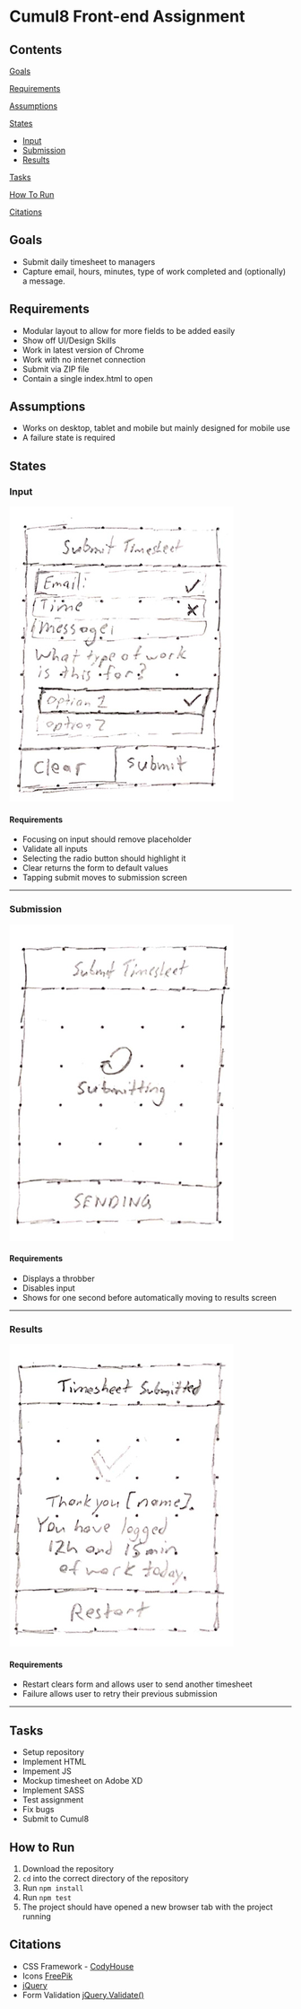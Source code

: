 # Cumul8 Front-end Assignment
## Contents
[Goals](#goals)

[Requirements](#requirements)

[Assumptions](#assumptions)

[States](#states)

* [Input](#input)
* [Submission](#submission)
* [Results](#results)

[Tasks](#tasks)

[How To Run](#how-to-run)

[Citations](#citations)

## Goals
* Submit daily timesheet to managers
* Capture email, hours, minutes, type of work completed and (optionally) a message.

## Requirements
* Modular layout to allow for more fields to be added easily
* Show off UI/Design Skills
* Work in latest version of Chrome
* Work with no internet connection
* Submit via ZIP file
* Contain a single index.html to open

## Assumptions
* Works on desktop, tablet and mobile but mainly designed for mobile use
* A failure state is required

## States
### Input
![Result Screen Sketch](/readme/input.jpg?raw=true)
#### Requirements
* Focusing on input should remove placeholder
* Validate all inputs
* Selecting the radio button should highlight it
* Clear returns the form to default values
* Tapping submit moves to submission screen

---

### Submission
![Result Screen Sketch](/readme/submission.jpg?raw=true)
#### Requirements
* Displays a throbber
* Disables input
* Shows for one second before automatically moving to results screen

---

### Results
![Result Screen Sketch](/readme/result.jpg?raw=true)
#### Requirements
* Restart clears form and allows user to send another timesheet
* Failure allows user to retry their previous submission

---

## Tasks
* Setup repository
* Implement HTML
* Impement JS
* Mockup timesheet on Adobe XD
* Implement SASS
* Test assignment
* Fix bugs
* Submit to Cumul8

## How to Run
1. Download the repository
2. `cd` into the correct directory of the repository
3. Run `npm install`
4. Run `npm test`
5. The project should have opened a new browser tab with the project running

## Citations
* CSS Framework - [CodyHouse](https://codyhouse.co/)
* Icons [FreePik](https://www.freepik.com)
* [jQuery](https://jquery.com/)
* Form Validation [jQuery.Validate()](https://jqueryvalidation.org/)